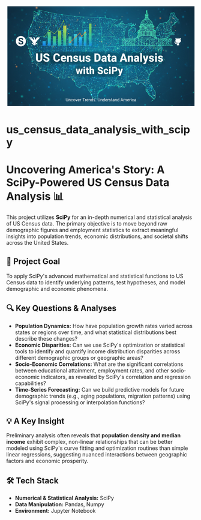![US Census analysis banner](./images/US_Census_Analysis.png)
# us_census_data_analysis_with_scipy

# Uncovering America's Story: A SciPy-Powered US Census Data Analysis 📊

This project utilizes **SciPy** for an in-depth numerical and statistical analysis of US Census data. The primary objective is to move beyond raw demographic figures and employment statistics to extract meaningful insights into population trends, economic distributions, and societal shifts across the United States.

## 🎯 Project Goal
To apply SciPy's advanced mathematical and statistical functions to US Census data to identify underlying patterns, test hypotheses, and model demographic and economic phenomena.

## 🔍 Key Questions & Analyses
- **Population Dynamics:** How have population growth rates varied across states or regions over time, and what statistical distributions best describe these changes?
- **Economic Disparities:** Can we use SciPy's optimization or statistical tools to identify and quantify income distribution disparities across different demographic groups or geographic areas?
- **Socio-Economic Correlations:** What are the significant correlations between educational attainment, employment rates, and other socio-economic indicators, as revealed by SciPy's correlation and regression capabilities?
- **Time-Series Forecasting:** Can we build predictive models for future demographic trends (e.g., aging populations, migration patterns) using SciPy's signal processing or interpolation functions?

## 💡 A Key Insight
Preliminary analysis often reveals that **population density and median income** exhibit complex, non-linear relationships that can be better modeled using SciPy's curve fitting and optimization routines than simple linear regressions, suggesting nuanced interactions between geographic factors and economic prosperity.

## 🛠️ Tech Stack
- **Numerical & Statistical Analysis:** SciPy
- **Data Manipulation:** Pandas, Numpy
- **Environment:** Jupyter Notebook

